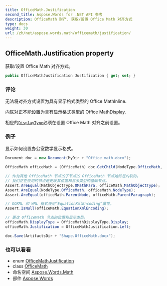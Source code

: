```yaml
---
title: OfficeMath.Justification
second_title: Aspose.Words for .NET API 参考
description: OfficeMath 财产. 获取/设置 Office Math 对齐方式
type: docs
weight: 30
url: /zh/net/aspose.words.math/officemath/justification/
---
```

## OfficeMath.Justification property

获取/设置 Office Math 对齐方式。

```csharp
public OfficeMathJustification Justification { get; set; }
```

### 评论

无法将对齐方式设置为具有显示格式类型的 Office MathInline.

内联对正不能设置为具有显示格式类型的 Office MathDisplay.

相应的[`DisplayType`](../displaytype/)必须在设置 Office Math 对齐之前设置。

### 例子

显示如何设置办公室数学显示格式。

```csharp
Document doc = new Document(MyDir + "Office math.docx");

OfficeMath officeMath = (OfficeMath) doc.GetChild(NodeType.OfficeMath, 0, true);

// 作为其他 OfficeMath 节点的子节点的 OfficeMath 节点始终是内联的。
// 我们正在使用的节点是更改其位置和显示类型的基础节点。
Assert.AreEqual(MathObjectType.OMathPara, officeMath.MathObjectType);
Assert.AreEqual(NodeType.OfficeMath, officeMath.NodeType);
Assert.AreEqual(officeMath.ParentNode, officeMath.ParentParagraph);

// OOXML 和 WML 格式使用“EquationXmlEncoding”属性。
Assert.IsNull(officeMath.EquationXmlEncoding);

// 更改 OfficeMath 节点的位置和显示类型。
officeMath.DisplayType = OfficeMathDisplayType.Display;
officeMath.Justification = OfficeMathJustification.Left;

doc.Save(ArtifactsDir + "Shape.OfficeMath.docx");
```

### 也可以看看

* enum [OfficeMathJustification](../../officemathjustification/)
* class [OfficeMath](../)
* 命名空间 [Aspose.Words.Math](../../officemath/)
* 部件 [Aspose.Words](../../../)


